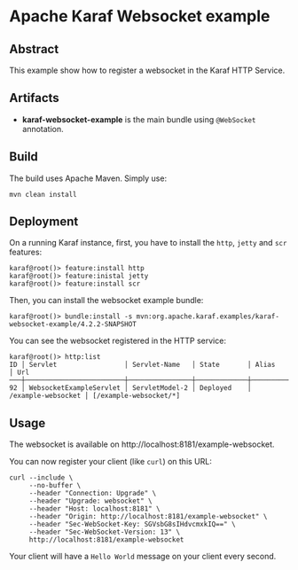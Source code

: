 <!--
    Licensed to the Apache Software Foundation (ASF) under one
    or more contributor license agreements.  See the NOTICE file
    distributed with this work for additional information
    regarding copyright ownership.  The ASF licenses this file
    to you under the Apache License, Version 2.0 (the
    "License"); you may not use this file except in compliance
    with the License.  You may obtain a copy of the License at

      http://www.apache.org/licenses/LICENSE-2.0

    Unless required by applicable law or agreed to in writing,
    software distributed under the License is distributed on an
    "AS IS" BASIS, WITHOUT WARRANTIES OR CONDITIONS OF ANY
    KIND, either express or implied.  See the License for the
    specific language governing permissions and limitations
    under the License.
-->
# Apache Karaf Websocket example

## Abstract

This example show how to register a websocket in the Karaf HTTP Service.

## Artifacts

* **karaf-websocket-example** is the main bundle using `@WebSocket` annotation.

## Build

The build uses Apache Maven. Simply use:

```
mvn clean install
```

## Deployment

On a running Karaf instance, first, you have to install the `http`, `jetty` and `scr` features:

```
karaf@root()> feature:install http
karaf@root()> feature:inistal jetty
karaf@root()> feature:install scr
```

Then, you can install the websocket example bundle:

```
karaf@root()> bundle:install -s mvn:org.apache.karaf.examples/karaf-websocket-example/4.2.2-SNAPSHOT
```

You can see the websocket registered in the HTTP service:

```
karaf@root()> http:list
ID │ Servlet                 │ Servlet-Name   │ State       │ Alias              │ Url
───┼─────────────────────────┼────────────────┼─────────────┼────────────────────┼───────────────────────
92 │ WebsocketExampleServlet │ ServletModel-2 │ Deployed    │ /example-websocket │ [/example-websocket/*]
```

## Usage

The websocket is available on http://localhost:8181/example-websocket.

You can now register your client (like `curl`) on this URL:

```
curl --include \
     --no-buffer \
     --header "Connection: Upgrade" \
     --header "Upgrade: websocket" \
     --header "Host: localhost:8181" \
     --header "Origin: http://localhost:8181/example-websocket" \
     --header "Sec-WebSocket-Key: SGVsbG8sIHdvcmxkIQ==" \
     --header "Sec-WebSocket-Version: 13" \
     http://localhost:8181/example-websocket
```

Your client will have a `Hello World` message on your client every second.